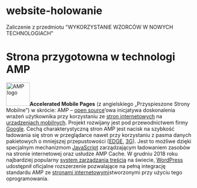# website-holowanie

Zaliczenie z przedmiotu "WYKORZYSTANIE WZORCÓW W NOWYCH TECHNOLOGIACH"

# Strona przygotowna w technologi AMP

<p><img src="https://developers.google.com/static/amp/cache/images/AMP-Brand-Blue-Icon-64_480.png?hl=pl" alt="AMP logo" width="64" height="64" /><strong><span lang="en">Accelerated Mobile Pages</span></strong> (z angielskiego &bdquo;Przyspieszone Strony Mobilne&rdquo;) w skr&oacute;cie: <span lang="en">AMP</span> &ndash; <a title="Otwarte oprogramowanie" href="https://pl.wikipedia.org/wiki/Otwarte_oprogramowanie"><span lang="en">open source</span></a>&rsquo;owa inicjatywa doskonalenia wrażeń użytkownika przy korzystaniu ze <a title="Strona internetowa" href="https://pl.wikipedia.org/wiki/Strona_internetowa">stron internetowych</a> na <a title="Urządzenie mobilne" href="https://pl.wikipedia.org/wiki/Urz%C4%85dzenie_mobilne">urządzeniach mobilnych</a>. Projekt rozwijany jest pod przewodnictwem firmy <a title="Google" href="https://pl.wikipedia.org/wiki/Google">Google</a><sup id="cite_ref-1" class="reference"></sup>. Cechą charakterystyczną stron <span lang="en">AMP</span> jest nacisk na szybkość ładowania się stron w przeglądarce nawet przy korzystaniu z pasma danych pakietowych o mniejszej przepustowości (<a title="Enhanced Data Rates for GSM Evolution" href="https://pl.wikipedia.org/wiki/Enhanced_Data_Rates_for_GSM_Evolution">EDGE</a>, <a title="3G" href="https://pl.wikipedia.org/wiki/3G">3G</a>). Jest to możliwe dzięki specjalnym mechanizmom <a title="JavaScript" href="https://pl.wikipedia.org/wiki/JavaScript">JavaScript</a> zarządzającym ładowaniem zasob&oacute;w na stronie internetowej oraz usłudze <span lang="en">AMP Cache</span>. W grudniu 2018 roku najbardziej popularny <a title="System zarządzania treścią" href="https://pl.wikipedia.org/wiki/System_zarz%C4%85dzania_tre%C5%9Bci%C4%85">system zarządzania treścią</a> na świecie, <a title="WordPress" href="https://pl.wikipedia.org/wiki/WordPress">WordPress</a> udostępnił oficjalne rozszerzenie pozwalające na pełną integrację standardu <span lang="en">AMP</span> ze <a title="Strona internetowa" href="https://pl.wikipedia.org/wiki/Strona_internetowa">stronami internetowymi</a>stworzonymi przy użyciu tego oprogramowania<sup id="cite_ref-2" class="reference"></sup>.</p>
